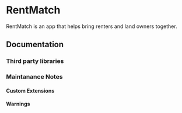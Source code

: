 # RentMatch

RentMatch is an app that helps bring renters and land owners together.

## Documentation

### Third party libraries

### Maintanance Notes

#### Custom Extensions

#### Warnings
 
